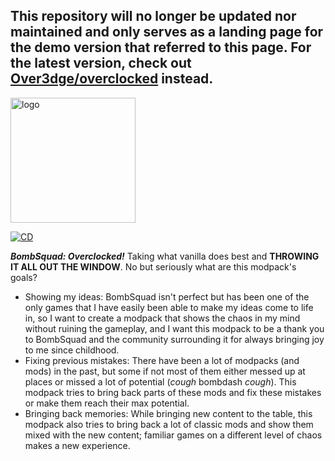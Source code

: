 ## This repository will no longer be updated nor maintained and only serves as a landing page for the demo version that referred to this page. For the latest version, check out [Over3dge/overclocked](https://github.com/Over3dge/overclocked) instead.

<img
src="https://github.com/EraOSBeta/bacore9/blob/master/logo.png"
height="200" alt="logo">

[![CD](https://github.com/Over3dge/overclocked/actions/workflows/cd.yml/badge.svg)](https://github.com/Over3dge/overclocked/actions/workflows/cd.yml)

***BombSquad: Overclocked!*** Taking what vanilla does best and **THROWING IT ALL OUT THE WINDOW**. No but seriously what are this modpack's goals?
- Showing my ideas: BombSquad isn't perfect but has been one of the only games that I have easily been able to make my ideas come to life in, so I want to create a modpack that shows the chaos in my mind without ruining the gameplay, and I want this modpack to be a thank you to BombSquad and the community surrounding it for always bringing joy to me since childhood.
- Fixing previous mistakes: There have been a lot of modpacks (and mods) in the past, but some if not most of them either messed up at places or missed a lot of potential (*cough* bombdash *cough*). This modpack tries to bring back parts of these mods and fix these mistakes or make them reach their max potential.
- Bringing back memories: While bringing new content to the table, this modpack also tries to bring back a lot of classic mods and show them mixed with the new content; familiar games on a different level of chaos makes a new experience.
